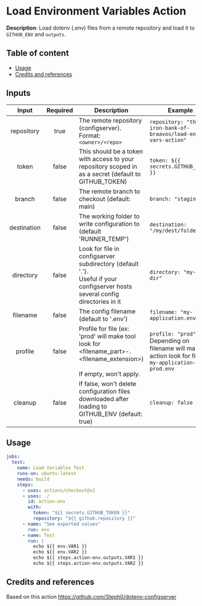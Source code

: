 # Load Environment Variables Action
__Description__: Load dotenv (.env) files from a remote repository and load it to `GITHUB_ENV` and `outputs`.

## Table of content
* [Usage](#usage)
* [Credits and references](#credits-and-references)

## Inputs
  Input  | Required | Description                                                                                                                            | Example                                                                                                 |
|:-----------:|:--------:|----------------------------------------------------------------------------------------------------------------------------------------|---------------------------------------------------------------------------------------------------------|
|  repository |   true   | The remote repository (configserver). Format: `<owner>/<repo>`                                                                                                      | `repository: "the-iron-bank-of-braavos/load-env-vars-action"`                                                              |
|    token    |   false   | This should be a token with access to your repository scoped in as a secret (default to GITHUB_TOKEN)                                                            | `token: ${{ secrets.GITHUB_TOKEN }}`                                                                    |
|    branch   |   false  | The remote branch to checkout (default: main)                                                                                          | `branch: "staging"`                                                                                     |
| destination |   false  | The working folder to write configuration to (default 'RUNNER_TEMP')                                                                   | `destination: "/my/dest/folder"`                                                                        |
|  directory  |   false  | Look for file in configserver subdirectory (default '.').<br>Useful if your configserver hosts several config directories in it        | `directory: "my-app-dir"`                                                                               |
|   filename  |   false  | The config filename (default to '.env')                                                                                                | `filename: "my-application.env"`                                                                        |
|   profile   |   false  | Profile for file (ex: 'prod' will make tool <br>look for <filename_part>-<profile>.<filename_extension>)<br><br>If empty, won't apply. | `profile: "prod"`<br>Depending on filename will make action look for file:<br>`my-application-prod.env` |
|   cleanup   |   false  | If false, won't delete configuration files downloaded after loading to GITHUB_ENV (default: true)                                      | `cleanup: false`


## Usage
```yaml
jobs:  
  test:
    name: Load Variables Test
    runs-on: ubuntu-latest
    needs: build
    steps:
      - uses: actions/checkout@v2
      - uses: ./
        id: action-env
        with:
          token: "${{ secrets.GITHUB_TOKEN }}"
          repository: "${{ github.repository }}"         
      - name: "See exported values"
        run: env        
      - name: Test
        run: |
          echo ${{ env.VAR1 }}
          echo ${{ env.VAR2 }}
          echo ${{ steps.action-env.outputs.VAR1 }}
          echo ${{ steps.action-env.outputs.VAR2 }}
```

## Credits and references

Based on this action https://github.com/Steph0/dotenv-configserver
